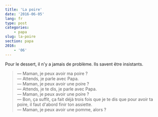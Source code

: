 ```yaml
---
title: 'La poire'
date: '2016-06-05'
lang: fr
type: post
categories:
    - papa
slug: la-poire
section: papa
2016:
    - '06'
---
```


Pour le dessert, il n'y a jamais de problème. Ils savent être insistants.

<!-- more -->

> — Maman, je peux avoir ma poire ?  
> — Attends, je parle avec Papa.  
> — Maman, je peux avoir une poire ?  
> — Attends, je te dis, je parle avec Papa.  
> — Maman, je peux avoir une poire ?  
> — Bon, ça suffit, ça fait déjà trois fois que je te dis que pour avoir ta poire, il faut d'abord finir ton assiette.  
> — Maman, je peux avoir une pomme, alors ?
